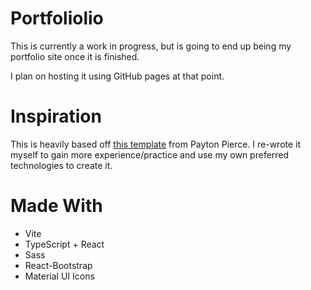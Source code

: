 # Portfoliolio

This is currently a work in progress, but is going to end up being my portfolio site once it is finished.

I plan on hosting it using GitHub pages at that point.

# Inspiration

This is heavily based off [this template](https://github.com/paytonjewell/ReactPortfolioTemplate) from Payton Pierce.
I re-wrote it myself to gain more experience/practice and use my own preferred technologies to create it.

# Made With

- Vite
- TypeScript + React
- Sass
- React-Bootstrap
- Material UI Icons
